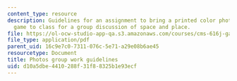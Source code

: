 ```yaml
---
content_type: resource
description: Guidelines for an assignment to bring a printed color photo ofwhere you
  game to class for a group discussion of space and place.
file: https://ol-ocw-studio-app-qa.s3.amazonaws.com/courses/cms-616j-games-and-culture-fall-2014/d10a5dbe4410288f31f88325b1e93ecf_MITCMS_616JF14_WorkGuide.pdf
file_type: application/pdf
parent_uid: 16c9e7c0-7311-076c-5e71-a29e08b6ae45
resourcetype: Document
title: Photos group work guidelines
uid: d10a5dbe-4410-288f-31f8-8325b1e93ecf
---
```

